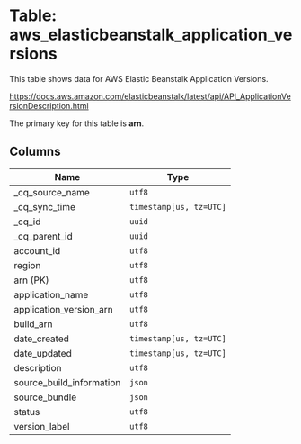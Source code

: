 # Table: aws_elasticbeanstalk_application_versions

This table shows data for AWS Elastic Beanstalk Application Versions.

https://docs.aws.amazon.com/elasticbeanstalk/latest/api/API_ApplicationVersionDescription.html

The primary key for this table is **arn**.

## Columns

| Name          | Type          |
| ------------- | ------------- |
|_cq_source_name|`utf8`|
|_cq_sync_time|`timestamp[us, tz=UTC]`|
|_cq_id|`uuid`|
|_cq_parent_id|`uuid`|
|account_id|`utf8`|
|region|`utf8`|
|arn (PK)|`utf8`|
|application_name|`utf8`|
|application_version_arn|`utf8`|
|build_arn|`utf8`|
|date_created|`timestamp[us, tz=UTC]`|
|date_updated|`timestamp[us, tz=UTC]`|
|description|`utf8`|
|source_build_information|`json`|
|source_bundle|`json`|
|status|`utf8`|
|version_label|`utf8`|